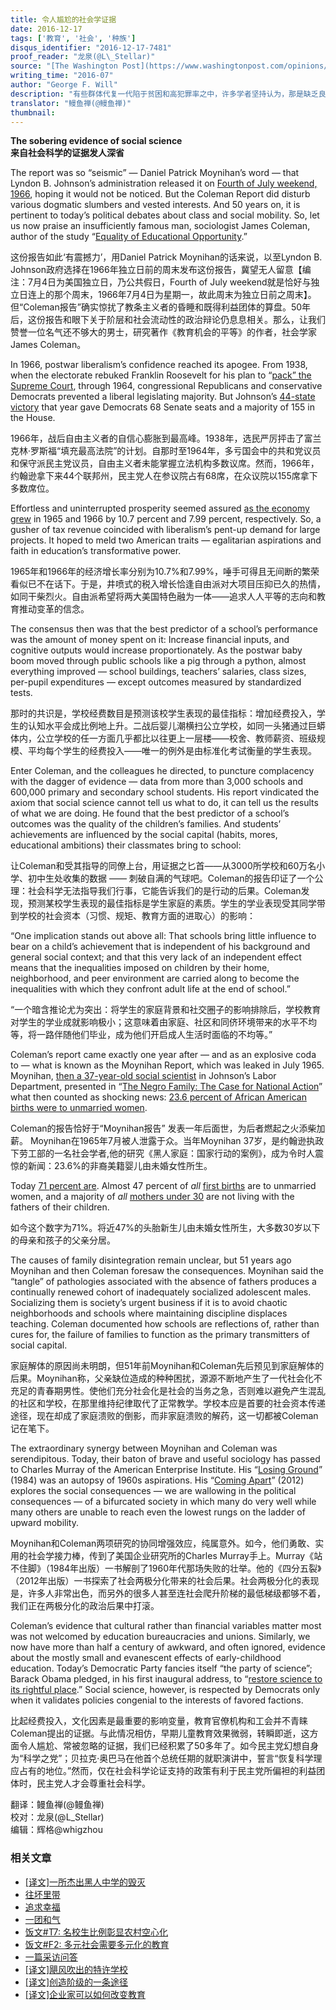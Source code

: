 ```yaml
---
title: 令人尴尬的社会学证据
date: 2016-12-17
tags: ['教育', '社会', '种族']
disqus_identifier: "2016-12-17-7481"
proof_reader: "龙泉(@L\_Stellar)"
source: "[The Washington Post](https://www.washingtonpost.com/opinions/the-sobering-evidence-of-social-science/2016/07/06/4a3831f8-42dd-11e6-bc99-7d269f8719b1_story.html)"
writing_time: "2016-07"
author: "George F. Will"
description: "有些群体代复一代陷于贫困和高犯罪率之中，许多学者坚持认为，那是缺乏良好教育的结果，而改进的办法就是向教育业投入大笔资金，然而两代人过去了，这个药方似乎并不灵验……"
translator: "鳗鱼禅(@鳗鱼禅)"
thumbnail:
---
```


**The sobering evidence of social science**  
**来自社会科学的证据发人深省**

The report was so “seismic” — Daniel Patrick Moynihan’s word — that Lyndon B. Johnson’s administration released it on [Fourth of July weekend, 1966](http://educationnext.org/seeds-of-reform-sown-by-moynihan-and-coleman/), hoping it would not be noticed. But the Coleman Report did disturb various dogmatic slumbers and vested interests. And 50 years on, it is pertinent to today’s political debates about class and social mobility. So, let us now praise an insufficiently famous man, sociologist James Coleman, author of the study “[Equality of Educational Opportunity](http://files.eric.ed.gov/fulltext/ED012275.pdf).”

这份报告如此‘有震撼力’，用Daniel Patrick Moynihan的话来说，以至Lyndon B. Johnson政府选择在1966年独立日前的周末发布这份报告，冀望无人留意【编注：7月4日为美国独立日，乃公共假日，Fourth of July weekend就是恰好与独立日连上的那个周末，1966年7月4日为星期一，故此周末为独立日前之周末】。但“Coleman报告”确实惊扰了教条主义者的昏睡和既得利益团体的算盘。50年后，这份报告和眼下关于阶层和社会流动性的政治辩论仍息息相关。那么，让我们赞誉一位名气还不够大的男士，研究著作《教育机会的平等》的作者，社会学家James Coleman。

In 1966, postwar liberalism’s confidence reached its apogee. From 1938, when the electorate rebuked Franklin Roosevelt for his plan to “[pack” the Supreme Court](http://www.npr.org/templates/story/story.php?storyId=125789097), through 1964, congressional Republicans and conservative Democrats prevented a liberal legislating majority. But Johnson’s [44-state victory](https://www.nytimes.com/books/98/04/12/specials/johnson-goldwater.html) that year gave Democrats 68 Senate seats and a majority of 155 in the House.

1966年，战后自由主义者的自信心膨胀到最高峰。1938年，选民严厉抨击了富兰克林·罗斯福“填充最高法院”的计划。自那时至1964年，多亏国会中的共和党议员和保守派民主党议员，自由主义者未能掌握立法机构多数议席。然而，1966年，约翰逊拿下来44个联邦州，民主党人在参议院占有68席，在众议院以155席拿下多数席位。

Effortless and uninterrupted prosperity seemed assured [as the economy grew](http://www.multpl.com/us-gdp-growth-rate/table/by-year) in 1965 and 1966 by 10.7 percent and 7.99 percent, respectively. So, a gusher of tax revenue coincided with liberalism’s pent-up demand for large projects. It hoped to meld two American traits — egalitarian aspirations and faith in education’s transformative power.

1965年和1966年的经济增长率分别为10.7%和7.99%，唾手可得且无间断的繁荣看似已不在话下。于是，井喷式的税入增长恰逢自由派对大项目压抑已久的热情，如同干柴烈火。自由派希望将两大美国特色融为一体——追求人人平等的志向和教育推动变革的信念。

The consensus then was that the best predictor of a school’s performance was the amount of money spent on it: Increase financial inputs, and cognitive outputs would increase proportionately. As the postwar baby boom moved through public schools like a pig through a python, almost everything improved — school buildings, teachers’ salaries, class sizes, per-pupil expenditures — except outcomes measured by standardized tests.

那时的共识是，学校经费数目是预测该校学生表现的最佳指标：增加经费投入，学生的认知水平会成比例地上升。二战后婴儿潮横扫公立学校，如同一头猪通过巨蟒体内，公立学校的任一方面几乎都比以往更上一层楼——校舍、教师薪资、班级规模、平均每个学生的经费投入——唯一的例外是由标准化考试衡量的学生表现。

Enter Coleman, and the colleagues he directed, to puncture complacency with the dagger of evidence — data from more than 3,000 schools and 600,000 primary and secondary school students. His report vindicated the axiom that social science cannot tell us what to do, it can tell us the results of what we are doing. He found that the best predictor of a school’s outcomes was the quality of the children’s families. And students’ achievements are influenced by the social capital (habits, mores, educational ambitions) their classmates bring to school:

让Coleman和受其指导的同僚上台，用证据之匕首——从3000所学校和60万名小学、初中生处收集的数据 —— 刺破自满的气球吧。Coleman的报告印证了一个公理：社会科学无法指导我们行事，它能告诉我们的是行动的后果。Coleman发现，预测某校学生表现的最佳指标是学生家庭的素质。学生的学业表现受其同学带到学校的社会资本（习惯、规矩、教育方面的进取心）的影响：

“One implication stands out above all: That schools bring little influence to bear on a child’s achievement that is independent of his background and general social context; and that this very lack of an independent effect means that the inequalities imposed on children by their home, neighborhood, and peer environment are carried along to become the inequalities with which they confront adult life at the end of school.”

“一个暗含推论尤为突出：将学生的家庭背景和社交圈子的影响排除后，学校教育对学生的学业成就影响极小；这意味着由家庭、社区和同侪环境带来的水平不均等，将一路伴随他们毕业，成为他们开启成人生活时面临的不均等。”

Coleman’s report came exactly one year after — and as an explosive coda to — what is known as the Moynihan Report, which was leaked in July 1965. Moynihan, [then a 37-year-old social scientist](http://educationnext.org/moynihan-and-the-single-parent-family/) in Johnson’s Labor Department, presented in “[The Negro Family: The Case for National Action](https://www.dol.gov/oasam/programs/history/webid-meynihan.htm)” what then counted as shocking news: [23.6 percent of African American births were to unmarried women](https://www.dol.gov/oasam/programs/history/moynchapter2.htm).

Coleman的报告恰好于“Moynihan报告” 发表一年后面世，为后者燃起之火添柴加薪。 Moynihan在1965年7月被人泄露于众。当年Moynihan 37岁，是约翰逊执政下劳工部的一名社会学者,他的研究《黑人家庭：国家行动的案例》，成为令时人震惊的新闻：23.6%的非裔美籍婴儿由未婚女性所生。

Today [71 percent are](http://www.childtrends.org/wp-content/uploads/2015/03/75_fig1.jpg). Almost 47 percent of *all* [first births](https://www.amazon.com/Gender-Parenthood-Biological-Scientific-Perspectives-ebook/dp/B00B3M3AZQ?ie=UTF8&ref_=dp_kinw_strp_1) are to unmarried women, and a majority of *all* [mothers under 30](http://www.nytimes.com/2012/02/18/us/for-women-under-30-most-births-occur-outside-marriage.html?_r=0) are not living with the fathers of their children.

如今这个数字为71%。将近47%的头胎新生儿由未婚女性所生，大多数30岁以下的母亲和孩子的父亲分居。

The causes of family disintegration remain unclear, but 51 years ago Moynihan and then Coleman foresaw the consequences. Moynihan said the “tangle” of pathologies associated with the absence of fathers produces a continually renewed cohort of inadequately socialized adolescent males. Socializing them is society’s urgent business if it is to avoid chaotic neighborhoods and schools where maintaining discipline displaces teaching. Coleman documented how schools are reflections of, rather than cures for, the failure of families to function as the primary transmitters of social capital.

家庭解体的原因尚未明朗，但51年前Moynihan和Coleman先后预见到家庭解体的后果。Moynihan称，父亲缺位造成的种种困扰，源源不断地产生了一代社会化不充足的青春期男性。使他们充分社会化是社会的当务之急，否则难以避免产生混乱的社区和学校，在那里维持纪律取代了正常教学。学校本应是首要的社会资本传递途径，现在却成了家庭溃败的倒影，而非家庭溃败的解药，这一切都被Coleman记在笔下。

The extraordinary synergy between Moynihan and Coleman was serendipitous. Today, their baton of brave and useful sociology has passed to Charles Murray of the American Enterprise Institute. His “[Losing Ground](https://www.amazon.com/gp/product/0465065880/ref=as_li_qf_sp_asin_il_tl?ie=UTF8&tag=slatmaga-20&camp=1789&creative=9325&linkCode=as2&creativeASIN=0465065880&linkId=440cf56baccf901f11c67eaf0ed44947)” (1984) was an autopsy of 1960s aspirations. His “[Coming Apart](https://www.amazon.com/gp/product/030745343X/ref=as_li_qf_sp_asin_il_tl?ie=UTF8&tag=slatmaga-20&camp=1789&creative=9325&linkCode=as2&creativeASIN=030745343X&linkId=ce918d0c6ba740af2907cb97e7c98ac8)” (2012) explores the social consequences — we are wallowing in the political consequences — of a bifurcated society in which many do very well while many others are unable to reach even the lowest rungs on the ladder of upward mobility.

Moynihan和Coleman两项研究的协同增强效应，纯属意外。如今，他们勇敢、实用的社会学接力棒，传到了美国企业研究所的Charles Murray手上。Murray《站不住脚》（1984年出版）一书解剖了1960年代那场失败的壮举。他的《四分五裂》（2012年出版）一书探索了社会两极分化带来的社会后果。社会两极分化的表现是，许多人非常出色，而另外的很多人甚至连社会爬升阶梯的最低梯级都够不着，我们正在两极分化的政治后果中打滚。

Coleman’s evidence that cultural rather than financial variables matter most was not welcomed by education bureaucracies and unions. Similarly, we now have more than half a century of awkward, and often ignored, evidence about the mostly small and evanescent effects of early-childhood education. Today’s Democratic Party fancies itself “the party of science”; Barack Obama pledged, in his first inaugural address, to “[restore science to its rightful place](https://www.whitehouse.gov/blog/2009/01/21/president-barack-obamas-inaugural-address).” Social science, however, is respected by Democrats only when it validates policies congenial to the interests of favored factions.

比起经费投入，文化因素是最重要的影响变量，教育官僚机构和工会并不青睐Coleman提出的证据。与此情况相仿，早期儿童教育效果微弱，转瞬即逝，这方面令人尴尬、常被忽略的证据，我们已经积累了50多年了。如今民主党幻想自身为“科学之党”；贝拉克·奥巴马在他首个总统任期的就职演讲中，誓言“恢复科学理应占有的地位。”然而，仅在社会科学论证支持的政策有利于民主党所偏袒的利益团体时，民主党人才会尊重社会科学。


翻译：鳗鱼禅(@鳗鱼禅)  
校对：龙泉(@L\_Stellar)  
编辑：辉格@whigzhou


### 相关文章

* [[译文]一所杰出黑人中学的毁灭](https://headsalon.org/archives/7478.html "[译文]一所杰出黑人中学的毁灭")
* [往坏里带](https://headsalon.org/archives/7392.html "往坏里带")
* [追求幸福](https://headsalon.org/archives/7257.html "追求幸福")
* [一团和气](https://headsalon.org/archives/7034.html "一团和气")
* [饭文#T7: 名校生比例彰显农村空心化](https://headsalon.org/archives/2012.html "饭文#T7: 名校生比例彰显农村空心化")
* [饭文#F2: 多元社会需要多元化的教育](https://headsalon.org/archives/318.html "饭文#F2: 多元社会需要多元化的教育")
* [一篇采访问答](https://headsalon.org/archives/7586.html "一篇采访问答")
* [[译文]飓风吹出的特许学校](https://headsalon.org/archives/7547.html "[译文]飓风吹出的特许学校")
* [[译文]创造阶级的一条途径](https://headsalon.org/archives/7528.html "[译文]创造阶级的一条途径")
* [[译文]企业家可以如何改变教育](https://headsalon.org/archives/7525.html "[译文]企业家可以如何改变教育")
